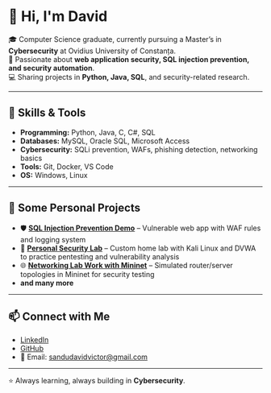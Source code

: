 # 👋 Hi, I'm David  

🎓 Computer Science graduate, currently pursuing a Master’s in **Cybersecurity** at Ovidius University of Constanța.  
🔐 Passionate about **web application security, SQL injection prevention, and security automation**.  
💻 Sharing projects in **Python, Java, SQL**, and security-related research.  

---

## 🔧 Skills & Tools
- **Programming:** Python, Java, C, C#, SQL  
- **Databases:** MySQL, Oracle SQL, Microsoft Access  
- **Cybersecurity:** SQLi prevention, WAFs, phishing detection, networking basics  
- **Tools:** Git, Docker, VS Code  
- **OS:** Windows, Linux  

---

## 📂 Some Personal Projects
- 🛡️ **[SQL Injection Prevention Demo](#)** – Vulnerable web app with WAF rules and logging system  
- 📧 **[Personal Security Lab](#)** – Custom home lab with Kali Linux and DVWA to practice pentesting and vulnerability analysis  
- 🌐 **[Networking Lab Work with Mininet](#)** – Simulated router/server topologies in Mininet for security testing  
- **and many more**
---

## 📫 Connect with Me
- [LinkedIn](https://www.linkedin.com/in/sandu-david-victor-63173627b/)  
- [GitHub](https://github.com/Cakelov3r)  
- 📧 Email: sandudavidvictor@gmail.com  

---

⭐️ Always learning, always building in **Cybersecurity**.
